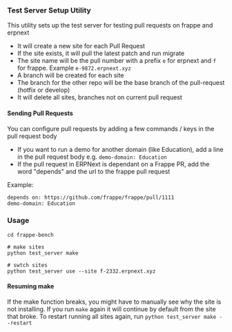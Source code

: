 ### Test Server Setup Utility

This utility sets up the test server for testing pull requests on frappe and erpnext

- It will create a new site for each Pull Request
- If the site exists, it will pull the latest patch and run migrate
- The site name will be the pull number with a prefix `e` for erpnext and `f` for frappe. Example `e-9872.erpnext.xyz`
- A branch will be created for each site
- The branch for the other repo will be the base branch of the pull-request (hotfix or develop)
- It will delete all sites, branches not on current pull request


#### Sending Pull Requests

You can configure pull requests by adding a few commands / keys in the pull request body

- If you want to run a demo for another domain (like Education), add a line in the pull request body e.g. `demo-domain: Education`
- If the pull request in ERPNext is dependant on a Frappe PR, add the word "depends" and the url to the frappe pull request

Example:

```
depends on: https://github.com/frappe/frappe/pull/1111
demo-domain: Education
```

### Usage

```
cd frappe-bench

# make sites
python test_server make

# swtch sites
python test_server use --site f-2332.erpnext.xyz
```

#### Resuming make

If the make function breaks, you might have to manually see why the site is not installing. If you run `make` again it will continue by default from the site that broke. To restart running all sites again, run `python test_server make --restart`


